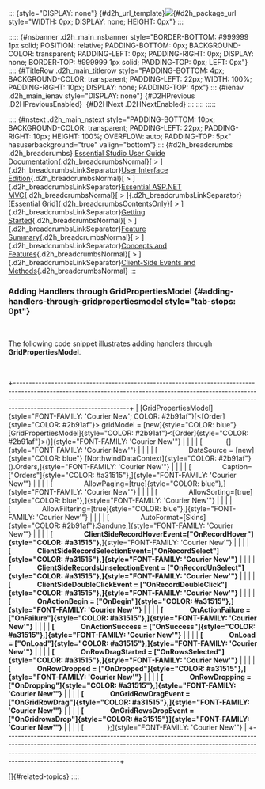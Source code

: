 ::: {style="DISPLAY: none"}
[](ms-xhelp:///?Id=d2h_url_template){#d2h_url_template}![](!package_url!){#d2h_package_url style="WIDTH: 0px; DISPLAY: none; HEIGHT: 0px"}
:::

::::: {#nsbanner .d2h_main_nsbanner style="BORDER-BOTTOM: #999999 1px solid; POSITION: relative; PADDING-BOTTOM: 0px; BACKGROUND-COLOR: transparent; PADDING-LEFT: 0px; PADDING-RIGHT: 0px; DISPLAY: none; BORDER-TOP: #999999 1px solid; PADDING-TOP: 0px; LEFT: 0px"}
:::: {#TitleRow .d2h_main_titlerow style="PADDING-BOTTOM: 4px; BACKGROUND-COLOR: transparent; PADDING-LEFT: 22px; WIDTH: 100%; PADDING-RIGHT: 10px; DISPLAY: none; PADDING-TOP: 4px"}
::: {#ienav .d2h_main_ienav style="DISPLAY: none"}
[](ms-xhelp:///?Id=d6bda6b4-6ba8-4ccb-b492-9bf185eccc1f){#D2HPrevious .D2HPreviousEnabled}  [](ms-xhelp:///?Id=b81bf08f-8efd-4b75-a718-a7a29d9f3ec4){#D2HNext .D2HNextEnabled}
:::
::::
:::::

:::: {#nstext .d2h_main_nstext style="PADDING-BOTTOM: 10px; BACKGROUND-COLOR: transparent; PADDING-LEFT: 22px; PADDING-RIGHT: 10px; HEIGHT: 100%; OVERFLOW: auto; PADDING-TOP: 5px" hasuserbackground="true" valign="bottom"}
::: {#d2h_breadcrumbs .d2h_breadcrumbs}
[Essential Studio User Guide Documentation](ms-xhelp:///?Id=12457748-09e3-4d74-a240-8e049cedf030){.d2h_breadcrumbsNormal}[ \> ]{.d2h_breadcrumbsLinkSeparator}[User Interface Edition](ms-xhelp:///?Id=c29296b7-531c-413b-a0ec-488ca1f7f669){.d2h_breadcrumbsNormal}[ \> ]{.d2h_breadcrumbsLinkSeparator}[Essential ASP.NET MVC](ms-xhelp:///?Id=4b14e7d1-65c4-4f67-b1aa-2c37709905a5){.d2h_breadcrumbsNormal}[ \> ]{.d2h_breadcrumbsLinkSeparator}[Essential Grid]{.d2h_breadcrumbsContentsOnly}[ \> ]{.d2h_breadcrumbsLinkSeparator}[Getting Started](ms-xhelp:///?Id=c7ed3902-b25b-4170-be58-1d3d0b57748a){.d2h_breadcrumbsNormal}[ \> ]{.d2h_breadcrumbsLinkSeparator}[Feature Summary](ms-xhelp:///?Id=1923e679-441a-44e0-9bca-e0e50988a857){.d2h_breadcrumbsNormal}[ \> ]{.d2h_breadcrumbsLinkSeparator}[Concepts and Features](ms-xhelp:///?Id=4a1657fa-4756-42b9-9153-aebf5dcfc503){.d2h_breadcrumbsNormal}[ \> ]{.d2h_breadcrumbsLinkSeparator}[Client-Side Events and Methods](ms-xhelp:///?Id=a04b3f42-5102-444d-9d48-83d2d985ac5d){.d2h_breadcrumbsNormal}
:::

### Adding Handlers through GridPropertiesModel {#adding-handlers-through-gridpropertiesmodel style="tab-stops: 0pt"}

 

The following code snippet illustrates adding handlers through **GridPropertiesModel**.

 

+------------------------------------------------------------------------------------------------------------------------------------------------------------------------------------------------------------------------------------------------------------------------------+
| [GridPropertiesModel]{style="FONT-FAMILY: 'Courier New'; COLOR: #2b91af"}[\<[Order]{style="COLOR: #2b91af"}\> gridModel = [new]{style="COLOR: blue"} [GridPropertiesModel]{style="COLOR: #2b91af"}\<[Order]{style="COLOR: #2b91af"}\>()]{style="FONT-FAMILY: 'Courier New'"} |
|                                                                                                                                                                                                                                                                              |
| [            {]{style="FONT-FAMILY: 'Courier New'"}                                                                                                                                                                                                                          |
|                                                                                                                                                                                                                                                                              |
| [                DataSource = [new]{style="COLOR: blue"} [NorthwindDataContext]{style="COLOR: #2b91af"}().Orders,]{style="FONT-FAMILY: 'Courier New'"}                                                                                                                       |
|                                                                                                                                                                                                                                                                              |
| [                Caption=[\"Orders\"]{style="COLOR: #a31515"},]{style="FONT-FAMILY: 'Courier New'"}                                                                                                                                                                          |
|                                                                                                                                                                                                                                                                              |
| [                AllowPaging=[true]{style="COLOR: blue"},]{style="FONT-FAMILY: 'Courier New'"}                                                                                                                                                                               |
|                                                                                                                                                                                                                                                                              |
| [                AllowSorting=[true]{style="COLOR: blue"},]{style="FONT-FAMILY: 'Courier New'"}                                                                                                                                                                              |
|                                                                                                                                                                                                                                                                              |
| [                AllowFiltering=[true]{style="COLOR: blue"},]{style="FONT-FAMILY: 'Courier New'"}                                                                                                                                                                            |
|                                                                                                                                                                                                                                                                              |
| [                AutoFormat=[Skins]{style="COLOR: #2b91af"}.Sandune,]{style="FONT-FAMILY: 'Courier New'"}                                                                                                                                                                    |
|                                                                                                                                                                                                                                                                              |
| [                **ClientSideRecordHoverEvent=[\"OnRecordHover\"]{style="COLOR: #a31515"},**]{style="FONT-FAMILY: 'Courier New'"}                                                                                                                                            |
|                                                                                                                                                                                                                                                                              |
| **[                ClientSideRecordSelectionEvent=[\"OnRecordSelect\"]{style="COLOR: #a31515"},]{style="FONT-FAMILY: 'Courier New'"}**                                                                                                                                       |
|                                                                                                                                                                                                                                                                              |
| **[                ClientSideRecordsUnselectionEvent = [\"OnRecordUnSelect\"]{style="COLOR: #a31515"},]{style="FONT-FAMILY: 'Courier New'"}**                                                                                                                                |
|                                                                                                                                                                                                                                                                              |
| **[                ClientSideDoubleClickEvent = [\"OnRecordDoubleClick\"]{style="COLOR: #a31515"},]{style="FONT-FAMILY: 'Courier New'"}**                                                                                                                                    |
|                                                                                                                                                                                                                                                                              |
| **[                OnActionBegin = [\"OnBegin\"]{style="COLOR: #a31515"},]{style="FONT-FAMILY: 'Courier New'"}**                                                                                                                                                             |
|                                                                                                                                                                                                                                                                              |
| **[                OnActionFailure = [\"OnFailure\"]{style="COLOR: #a31515"},]{style="FONT-FAMILY: 'Courier New'"}**                                                                                                                                                         |
|                                                                                                                                                                                                                                                                              |
| **[                OnActionSuccess = [\"OnSuccess\"]{style="COLOR: #a31515"},]{style="FONT-FAMILY: 'Courier New'"}**                                                                                                                                                         |
|                                                                                                                                                                                                                                                                              |
| **[                OnLoad = [\"OnLoad\"]{style="COLOR: #a31515"},]{style="FONT-FAMILY: 'Courier New'"}**                                                                                                                                                                     |
|                                                                                                                                                                                                                                                                              |
| **[                OnRowDragStarted = [\"OnRowsSelected\"]{style="COLOR: #a31515"},]{style="FONT-FAMILY: 'Courier New'"}**                                                                                                                                                   |
|                                                                                                                                                                                                                                                                              |
| **[                OnRowDropped = [\"OnDropped\"]{style="COLOR: #a31515"},]{style="FONT-FAMILY: 'Courier New'"}**                                                                                                                                                            |
|                                                                                                                                                                                                                                                                              |
| **[                OnRowDropping = [\"OnDropping\"]{style="COLOR: #a31515"},]{style="FONT-FAMILY: 'Courier New'"}**                                                                                                                                                          |
|                                                                                                                                                                                                                                                                              |
| **[                OnGridRowDragEvent = [\"OnGridRowDrag\"]{style="COLOR: #a31515"},]{style="FONT-FAMILY: 'Courier New'"}**                                                                                                                                                  |
|                                                                                                                                                                                                                                                                              |
| **[                OnGridRowsDropEvent = [\"OnGridrowsDrop\"]{style="COLOR: #a31515"}]{style="FONT-FAMILY: 'Courier New'"}**                                                                                                                                                 |
|                                                                                                                                                                                                                                                                              |
| [            };]{style="FONT-FAMILY: 'Courier New'"}                                                                                                                                                                                                                         |
+------------------------------------------------------------------------------------------------------------------------------------------------------------------------------------------------------------------------------------------------------------------------------+

[]{#related-topics}
::::
